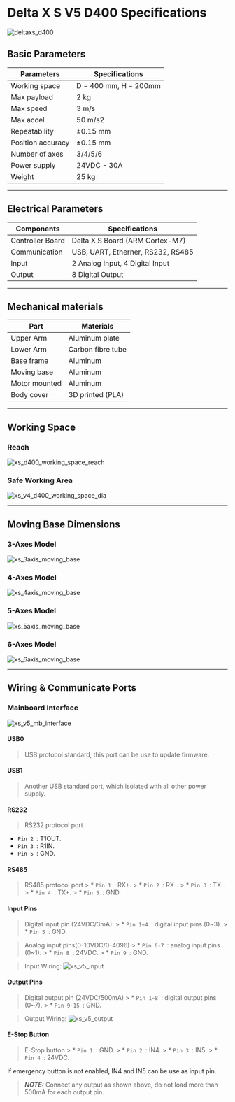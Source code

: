 # Delta X S V5 D400 Specifications

![deltaxs_d400](https://raw.githubusercontent.com/deltaxrobot/Delta-X-Docs/master/docs/images/xs_v5_d400_6axes.png)

## Basic Parameters

|Parameters                   | Specifications      |
|-----------------------------|---------------------|
|Working space                |D = 400 mm, H = 200mm|
|Max payload                  |2 kg                 |
|Max speed                    |3 m/s                |
|Max accel                    |50 m/s2              |
|Repeatability                |±0.15 mm             |
|Position accuracy            |±0.15 mm             |
|Number of axes               |3/4/5/6              |
|Power supply                 |24VDC - 30A          |
|Weight                       |25 kg                |

---

## Electrical Parameters

|Components                   | Specifications                  |
|-----------------------------|---------------------------------|
|Controller Board             |Delta X S Board (ARM Cortex-M7)  |
|Communication                |USB, UART, Etherner, RS232, RS485|
|Input                        |2 Analog Input, 4 Digital Input  |
|Output                       |8 Digital Output                 |

---

## Mechanical materials

|Part                         | Materials           |
|-----------------------------|---------------------|
|Upper Arm                    |Aluminum plate       |
|Lower Arm                    |Carbon fibre tube    |
|Base frame                   |Aluminum             |
|Moving base                  |Aluminum             |
|Motor mounted                |Aluminum             |
|Body cover                   |3D printed (PLA)     |

---

## Working Space

<!-- [![Foo](http://www.google.com.auhttps://raw.githubusercontent.com/deltaxrobot/Delta-X-Docs/master/docs/images/nav_logo7.png)](http://google.com.au/) -->

### Reach

![xs_d400_working_space_reach](https://raw.githubusercontent.com/deltaxrobot/Delta-X-Docs/master/docs/images/xs_v4_d400_workingspace.png)

### Safe Working Area

![xs_v4_d400_working_space_dia](https://raw.githubusercontent.com/deltaxrobot/Delta-X-Docs/master/docs/images/xs_v4_d400_workingspace_dia.png)

---

## Moving Base Dimensions

### 3-Axes Model

![xs_3axis_moving_base](https://raw.githubusercontent.com/deltaxrobot/Delta-X-Docs/master/docs/images/xs_3axis_moving_base.png)

### 4-Axes Model

![xs_4axis_moving_base](https://raw.githubusercontent.com/deltaxrobot/Delta-X-Docs/master/docs/images/xs_4axis_moving_base.png)

### 5-Axes Model

![xs_5axis_moving_base](https://raw.githubusercontent.com/deltaxrobot/Delta-X-Docs/master/docs/images/xs_v5_5axis_moving_base.png)

### 6-Axes Model

![xs_6axis_moving_base](https://raw.githubusercontent.com/deltaxrobot/Delta-X-Docs/master/docs/images/xs_v5_6axis_moving_base.png)

---

## Wiring & Communicate Ports

### Mainboard Interface

![xs_v5_mb_interface](https://raw.githubusercontent.com/deltaxrobot/Delta-X-Docs/master/docs/images/XS_V5_Interface.png)

#### USB0

> USB protocol standard, this port can be use to update firmware.

#### USB1

> Another USB standard port, which isolated with all other power supply.

#### RS232

> RS232 protocol port
* `Pin 2 `: T1OUT.
* `Pin 3 `: R1IN.
* `Pin 5 `: GND.

#### RS485

> RS485 protocol port
    > * `Pin 1 `: RX+.
    > * `Pin 2 `: RX-.
    > * `Pin 3 `: TX-.
    > * `Pin 4 `: TX+.
    > * `Pin 5 `: GND.

#### Input Pins

> Digital input pin (24VDC/3mA):
    > * `Pin 1~4 `: digital input pins (0~3).
    > * `Pin 5 `: GND.

> Analog input pins(0-10VDC/0-4096)
    > * `Pin 6-7 `: analog input pins (0~1).
    > * `Pin 8 `: 24VDC.
    > * `Pin 9 `: GND.

> Input Wiring:
    ![xs_v5_input](https://raw.githubusercontent.com/deltaxrobot/Delta-X-Docs/master/docs/images/XS_V5_Input.png)

#### Output Pins
> Digital output pin (24VDC/500mA)
    > * `Pin 1~8 `: digital output pins (0~7).
    > * `Pin 9~15 `: GND.

> Output Wiring:
    ![xs_v5_output](https://raw.githubusercontent.com/deltaxrobot/Delta-X-Docs/master/docs/images/XS_V5_Output.png)

#### E-Stop Button

> E-Stop button
    > * `Pin 1 `: GND.
    > * `Pin 2 `: IN4.
    > * `Pin 3 `: IN5.
    > * `Pin 4 `: 24VDC.

If emergency button is not enabled, IN4 and IN5 can be use as input pin.

> **_NOTE:_** Connect any output as shown above, do not load more than 500mA for each output pin.